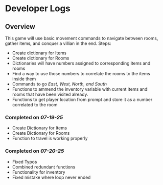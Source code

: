 # Developer Logs

## Overview

This game will use basic movement commands to navigate between rooms, gather items, and conquer a villian in the end.
Steps:

- Create dictionary for Items
- Create dictionary for Rooms
- Dictionaries will have numbers assigned to corresponding items and rooms
- Find a way to use those numbers to correlate the rooms to the items inside them
- Commands to go _East, West, North, and South_
- Functions to ammend the inventory variable with current items and rooms that have been visited already.
- Functions to get player location from prompt and store it as a number correlated to the room

### Completed on _07-19-25_

- Create Dictionary for Items
- Create Dictionary for Rooms
- Function to travel is working properly

### Completed on _07-20-25_

- Fixed Typos
- Combined redundant functions
- Functionality for inventory
- Fixed mistake where loop never ended
